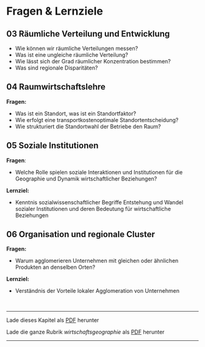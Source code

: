 # Fragen & Lernziele

## 03 Räumliche Verteilung und Entwicklung

- Wie können wir räumliche Verteilungen messen?
- Was ist eine ungleiche räumliche Verteilung?
- Wie lässt sich der Grad räumlicher Konzentration bestimmen?
- Was sind regionale Disparitäten?

## 04 Raumwirtschaftslehre

**Fragen:**

- Was ist ein Standort, was ist ein Standortfaktor? 
- Wie erfolgt eine transportkostenoptimale Standortentscheidung?
- Wie strukturiert die Standortwahl der Betriebe den Raum?

## 05 Soziale Institutionen

**Fragen**:

- Welche Rolle spielen soziale Interaktionen und Institutionen für die Geographie und Dynamik wirtschaftlicher Beziehungen?

**Lernziel:**

- Kenntnis sozialwissenschaftlicher Begriffe Entstehung und Wandel sozialer Institutionen und deren Bedeutung für wirtschaftliche Beziehungen

## 06 Organisation und regionale Cluster

**Fragen:**

- Warum agglomerieren Unternehmen mit gleichen oder ähnlichen Produkten an denselben Orten?

**Lernziel:**

- Verständnis der Vorteile lokaler Agglomeration von Unternehmen

<br/>

------

Lade dieses Kapitel als [PDF](http://kollektive-geographie-heidelberg.de/wirtschaftsgeographie/fragen-und-lernziele.pdf) herunter

Lade die ganze Rubrik *wirtschaftsgeographie* als [PDF](http://kollektive-geographie-heidelberg.de/wirtschaftsgeographie/wirtschaftsgeographie.pdf) herunter

------
